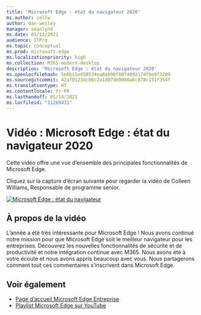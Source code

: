 ```yaml
---
title: 'Microsoft Edge : état du navigateur 2020'
ms.author: collw
author: dan-wesley
manager: seanlynd
ms.date: 01/12/2021
audience: ITPro
ms.topic: conceptual
ms.prod: microsoft-edge
ms.localizationpriority: high
ms.collection: M365-modern-desktop
description: 'Microsoft Edge : état du navigateur 2020'
ms.openlocfilehash: 5e6b15e458534ea8eb90f8074092174f9e9f3209
ms.sourcegitcommit: 42af8123dc86c2a1d07de0080a6c878c151f354f
ms.translationtype: HT
ms.contentlocale: fr-FR
ms.lasthandoff: 01/14/2021
ms.locfileid: "11269431"
---
```

# Vidéo : Microsoft Edge : état du navigateur 2020

Cette vidéo offre une vue d’ensemble des principales fonctionnalités de Microsoft Edge.

Cliquez sur la capture d’écran suivante pour regarder la vidéo de Colleen Williams, Responsable de programme senior.

[![Microsoft Edge : état du navigateur](media/microsoft-edge-video-state-of-browser/0.png)](http://www.youtube.com/watch?v=ajdoE4wmzV0 "Microsoft Edge - State of the browser 2020")

## À propos de la vidéo

L’année a été très intéressante pour Microsoft Edge ! Nous avons continué notre mission pour que Microsoft Edge soit le meilleur navigateur pour les entreprises. Découvrez les nouvelles fonctionnalités de sécurité et de productivité et notre intégration continue avec M365. Nous avons été à votre écoute et nous avons appris beaucoup avec vous. Nous partagerons comment tout ces commentaires s’inscrivent dans Microsoft Edge.

## Voir également

- [Page d’accueil Microsoft Edge Entreprise](https://aka.ms/EdgeEnterprise)
- [Playlist Microsoft Edge sur YouTube](https://www.youtube.com/playlist?list=PLXtHYVsvn_b-uXh1tMeYpT-0iD8tD3tFy)